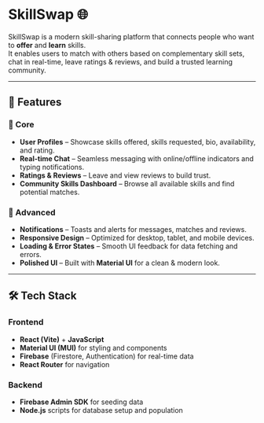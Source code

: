 # SkillSwap 🌐

SkillSwap is a modern skill-sharing platform that connects people who want to **offer** and **learn** skills.  
It enables users to match with others based on complementary skill sets, chat in real-time, leave ratings & reviews, and build a trusted learning community.

---

## 🚀 Features

### 🔹 Core
- **User Profiles** – Showcase skills offered, skills requested, bio, availability, and rating.
- **Real-time Chat** – Seamless messaging with online/offline indicators and typing notifications.
- **Ratings & Reviews** – Leave and view reviews to build trust.
- **Community Skills Dashboard** – Browse all available skills and find potential matches.

### 🔹 Advanced
- **Notifications** – Toasts and alerts for messages, matches and reviews.
- **Responsive Design** – Optimized for desktop, tablet, and mobile devices.
- **Loading & Error States** – Smooth UI feedback for data fetching and errors.
- **Polished UI** – Built with **Material UI** for a clean & modern look.

---

## 🛠 Tech Stack

### Frontend
- **React (Vite)** + **JavaScript**
- **Material UI (MUI)** for styling and components
- **Firebase** (Firestore, Authentication) for real-time data
- **React Router** for navigation

### Backend
- **Firebase Admin SDK** for seeding data
- **Node.js** scripts for database setup and population

